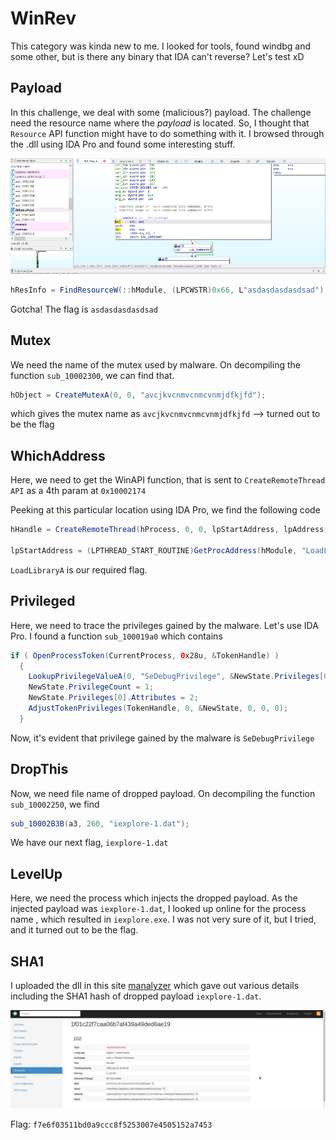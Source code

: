 # WinRev

This category was kinda new to me. I looked for tools, found windbg and some other, but is there any binary that IDA can't reverse? Let's test xD

## Payload

In this challenge, we deal with some (malicious?) payload. The challenge need the resource name where the *payload* is located. So, I thought that `Resource` API function might have to do something with it. I browsed through the .dll using IDA Pro and found some interesting stuff.

![payload](payload.png)

```java
hResInfo = FindResourceW(::hModule, (LPCWSTR)0x66, L"asdasdasdasdsad");
```

Gotcha! The flag is `asdasdasdasdsad`


## Mutex

We need the name of the mutex used by malware. On decompiling the function `sub_10002300`, we can find that.

```java
hObject = CreateMutexA(0, 0, "avcjkvcnmvcnmcvnmjdfkjfd");
```

which gives the mutex name as `avcjkvcnmvcnmcvnmjdfkjfd` --> turned out to be the flag


## WhichAddress

Here, we need to get the WinAPI function, that is sent to `CreateRemoteThread API` as a 4th param at `0x10002174`

Peeking at this particular location using IDA Pro, we find the following code

```java
hHandle = CreateRemoteThread(hProcess, 0, 0, lpStartAddress, lpAddress, 0, ThreadId);

lpStartAddress = (LPTHREAD_START_ROUTINE)GetProcAddress(hModule, "LoadLibraryA");
```

`LoadLibraryA` is our required flag.


## Privileged

Here, we need to trace the privileges gained by the malware. Let's use IDA Pro. I found a function `sub_100019a0` which contains

```java
if ( OpenProcessToken(CurrentProcess, 0x28u, &TokenHandle) )
  {
    LookupPrivilegeValueA(0, "SeDebugPrivilege", &NewState.Privileges[0].Luid);
    NewState.PrivilegeCount = 1;
    NewState.Privileges[0].Attributes = 2;
    AdjustTokenPrivileges(TokenHandle, 0, &NewState, 0, 0, 0);
  }
```

Now, it's evident that privilege gained by the malware is `SeDebugPrivilege`

## DropThis

Now, we need file name of dropped payload. On decompiling the function `sub_10002250`, we find 

```java
sub_10002B3B(a3, 260, "iexplore-1.dat"); 
```                  

We have our next flag, `iexplore-1.dat`

## LevelUp

Here, we need the process which injects the dropped payload. As the injected payload was `iexplore-1.dat`, I looked up online for the process name , which resulted in `iexplore.exe`. I was not very sure of it, but I tried, and it turned out to be the flag.
## SHA1

I uploaded the dll in this site [manalyzer](https://manalyzer.org/) which gave out various details including the SHA1 hash of dropped payload `iexplore-1.dat`.

![manal](manal.png)

Flag: `f7e6f03511bd0a9ccc8f5253007e4505152a7453`

